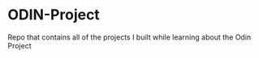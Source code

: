 # ODIN-Project
Repo that contains all of the projects I built while learning about the Odin Project
